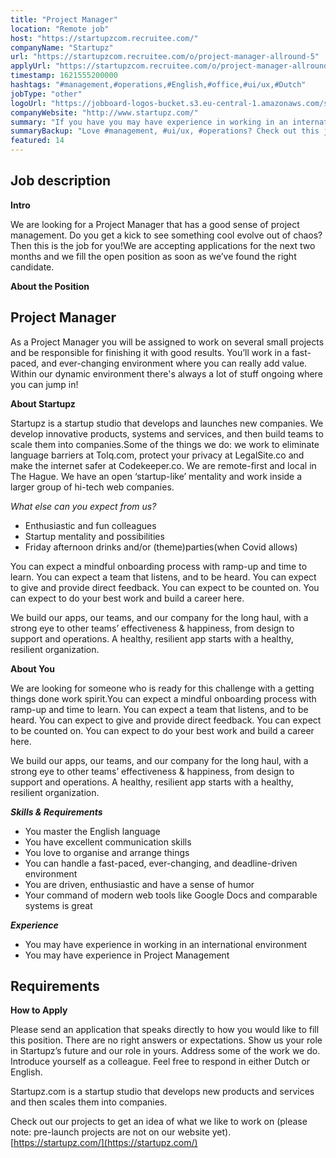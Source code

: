 ```yaml
---
title: "Project Manager"
location: "Remote job"
host: "https://startupzcom.recruitee.com/"
companyName: "Startupz"
url: "https://startupzcom.recruitee.com/o/project-manager-allround-5"
applyUrl: "https://startupzcom.recruitee.com/o/project-manager-allround-5/c/new"
timestamp: 1621555200000
hashtags: "#management,#operations,#English,#office,#ui/ux,#Dutch"
jobType: "other"
logoUrl: "https://jobboard-logos-bucket.s3.eu-central-1.amazonaws.com/startupz-com"
companyWebsite: "http://www.startupz.com/"
summary: "If you have you may have experience in working in an international environment, Startupz is looking for someone with your skillset."
summaryBackup: "Love #management, #ui/ux, #operations? Check out this job post!"
featured: 14
---
```


## Job description

**Intro**

We are looking for a Project Manager that has a good sense of project management. Do you get a kick to see something cool evolve out of chaos? Then this is the job for you!We are accepting applications for the next two months and we fill the open position as soon as we’ve found the right candidate.

**About the Position**

## Project Manager

As a Project Manager you will be assigned to work on several small projects and be responsible for finishing it with good results. You’ll work in a fast-paced, and ever-changing environment where you can really add value. Within our dynamic environment there's always a lot of stuff ongoing where you can jump in!

**About Startupz**

Startupz is a startup studio that develops and launches new companies. We develop innovative products, systems and services, and then build teams to scale them into companies.Some of the things we do: we work to eliminate language barriers at Tolq.com, protect your privacy at LegalSite.co and make the internet safer at Codekeeper.co. We are remote-first and local in The Hague. We have an open ‘startup-like’ mentality and work inside a larger group of hi-tech web companies. 

_What else can you expect from us?_

*   Enthusiastic and fun colleagues
*   Startup mentality and possibilities
*   Friday afternoon drinks and/or (theme)parties(when Covid allows)

You can expect a mindful onboarding process with ramp-up and time to learn. You can expect a team that listens, and to be heard. You can expect to give and provide direct feedback. You can expect to be counted on. You can expect to do your best work and build a career here.

We build our apps, our teams, and our company for the long haul, with a strong eye to other teams’ effectiveness & happiness, from design to support and operations. A healthy, resilient app starts with a healthy, resilient organization.

**About You**

We are looking for someone who is ready for this challenge with a getting things done work spirit.You can expect a mindful onboarding process with ramp-up and time to learn. You can expect a team that listens, and to be heard. You can expect to give and provide direct feedback. You can expect to be counted on. You can expect to do your best work and build a career here.

We build our apps, our teams, and our company for the long haul, with a strong eye to other teams’ effectiveness & happiness, from design to support and operations. A healthy, resilient app starts with a healthy, resilient organization.

**_Skills & Requirements_**

*   You master the English language
*   You have excellent communication skills
*   You love to organise and arrange things
*   You can handle a fast-paced, ever-changing, and deadline-driven environment
*   You are driven, enthusiastic and have a sense of humor
*   Your command of modern web tools like Google Docs and comparable systems is great

_**Experience**_

*   You may have experience in working in an international environment
*   You may have experience in Project Management

## Requirements

**How to Apply**

Please send an application that speaks directly to how you would like to fill this position. There are no right answers or expectations. Show us your role in Startupz’s future and our role in yours. Address some of the work we do. Introduce yourself as a colleague. Feel free to respond in either Dutch or English.

Startupz.com is a startup studio that develops new products and services and then scales them into companies.

Check out our projects to get an idea of what we like to work on (please note: pre-launch projects are not on our website yet). [https://startupz.com/](https://startupz.com/)
